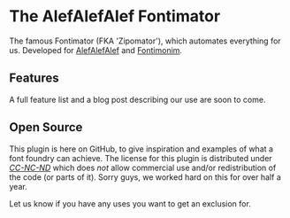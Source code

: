 # The AlefAlefAlef Fontimator

The famous Fontimator (FKA 'Zipomator'), which automates everything for us. Developed for [AlefAlefAlef](https://alefalefalef.co.il) and [Fontimonim](https://fontimonim.co.il).

## Features

A full feature list and a blog post describing our use are soon to come.


## Open Source

This plugin is here on GitHub, to give inspiration and examples of what a font foundry can achieve. The license for this plugin is distributed under [*CC-NC-ND*](https://creativecommons.org/licenses/by-nc-nd/3.0/) which does *not* allow commercial use and/or redistribution of the code (or parts of it). Sorry guys, we worked hard on this for over half a year.

Let us know if you have any uses you want to get an exclusion for.
